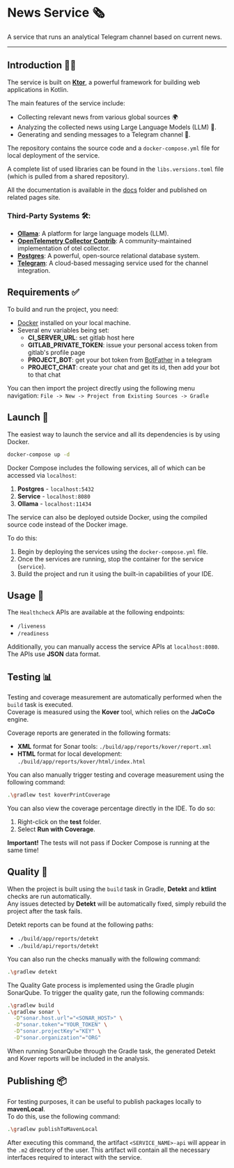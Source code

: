 # News Service 🗞️

A service that runs an analytical Telegram channel based on current news.

---

## Introduction 👨‍💻

The service is built on **[Ktor](https://ktor.io/)**, a powerful framework for building web applications in Kotlin.

The main features of the service include:

- Collecting relevant news from various global sources 🌍
- Analyzing the collected news using Large Language Models (LLM) 🤖.
- Generating and sending messages to a Telegram channel 💬.

The repository contains the source code and a `docker-compose.yml` file for local deployment of the service.

A complete list of used libraries can be found in the `libs.versions.toml` file (which is pulled from a shared repository).

All the documentation is available in the [docs](docs) folder and published on related pages site.

### Third-Party Systems 🛠️:

- **[Ollama](https://ollama.com/)**: A platform for large language models (LLM).
- **[OpenTelemetry Collector Contrib](https://github.com/open-telemetry/opentelemetry-collector-contrib/)**: A community-maintained implementation of otel collector.
- **[Postgres](https://www.postgresql.org/)**: A powerful, open-source relational database system.
- **[Telegram](https://telegram.org/)**: A cloud-based messaging service used for the channel integration.

## Requirements ✅
To build and run the project, you need:

 - [Docker](https://www.docker.com/) installed on your local machine.
 - Several env variables being set:
     - **CI_SERVER_URL**: set gitlab host here
     - **GITLAB_PRIVATE_TOKEN**: issue your personal access token from gitlab's profile page
     - **PROJECT_BOT**: get your bot token from [BotFather](https://core.telegram.org/bots/tutorial) in a telegram
     - **PROJECT_CHAT**: create your chat and get its id, then add your bot to that chat

You can then import the project directly using the following menu navigation:
`File -> New -> Project from Existing Sources -> Gradle`

## Launch 🚀

The easiest way to launch the service and all its dependencies is by using Docker.

```bash
docker-compose up -d
```
Docker Compose includes the following services, all of which can be accessed via `localhost`:

1. **Postgres** - `localhost:5432`
2. **Service** - `localhost:8080`
3. **Ollama** - `localhost:11434`

The service can also be deployed outside Docker, using the compiled source code instead of the Docker image.

To do this:

1. Begin by deploying the services using the `docker-compose.yml` file.
2. Once the services are running, stop the container for the service (`service`).
3. Build the project and run it using the built-in capabilities of your IDE.

## Usage 📡

The `Healthcheck` APIs are available at the following endpoints:

- `/liveness`
- `/readiness`

Additionally, you can manually access the service APIs at `localhost:8080`.  
The APIs use **JSON** data format.

## Testing 📊

Testing and coverage measurement are automatically performed when the `build` task is executed.  
Coverage is measured using the **Kover** tool, which relies on the **JaCoCo** engine.

Coverage reports are generated in the following formats:
- **XML** format for Sonar tools: `./build/app/reports/kover/report.xml`
- **HTML** format for local development: `./build/app/reports/kover/html/index.html`

You can also manually trigger testing and coverage measurement using the following command:
```bash  
.\gradlew test koverPrintCoverage
```  
You can also view the coverage percentage directly in the IDE. To do so:

1. Right-click on the **test** folder.
2. Select **Run with Coverage**.

**Important!** The tests will not pass if Docker Compose is running at the same time!

## Quality 🚦

When the project is built using the `build` task in Gradle, **Detekt** and **ktlint** checks are run automatically.  
Any issues detected by **Detekt** will be automatically fixed, simply rebuild the project after the task fails.

Detekt reports can be found at the following paths:
- `./build/app/reports/detekt`
- `./build/api/reports/detekt`

You can also run the checks manually with the following command:

```bash  
.\gradlew detekt
```

The Quality Gate process is implemented using the Gradle plugin SonarQube. 
To trigger the quality gate, run the following commands:
```bash  
.\gradlew build
.\gradlew sonar \
  -D"sonar.host.url"="<SONAR_HOST>" \
  -D"sonar.token"="YOUR_TOKEN" \
  -D"sonar.projectKey"="KEY" \
  -D"sonar.organization"="ORG"
```
When running SonarQube through the Gradle task, the generated Detekt and Kover reports will be included in the analysis.

## Publishing 📦

For testing purposes, it can be useful to publish packages locally to **mavenLocal**.  
To do this, use the following command:

```bash  
.\gradlew publishToMavenLocal
```  
After executing this command, the artifact `<SERVICE_NAME>-api` will appear in the `.m2` directory of the user.
This artifact will contain all the necessary interfaces required to interact with the service.